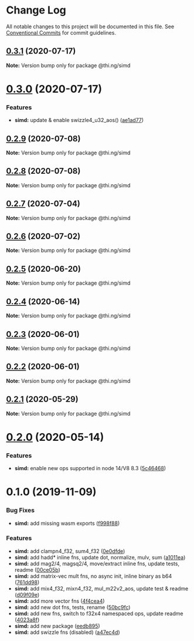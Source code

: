 # Change Log

All notable changes to this project will be documented in this file.
See [Conventional Commits](https://conventionalcommits.org) for commit guidelines.

## [0.3.1](https://github.com/thi-ng/umbrella/compare/@thi.ng/simd@0.3.0...@thi.ng/simd@0.3.1) (2020-07-17)

**Note:** Version bump only for package @thi.ng/simd





# [0.3.0](https://github.com/thi-ng/umbrella/compare/@thi.ng/simd@0.2.9...@thi.ng/simd@0.3.0) (2020-07-17)


### Features

* **simd:** update & enable swizzle4_u32_aos() ([ae1ad77](https://github.com/thi-ng/umbrella/commit/ae1ad77a7e5e117bfe8a01f3b33526c6ef6633fe))





## [0.2.9](https://github.com/thi-ng/umbrella/compare/@thi.ng/simd@0.2.8...@thi.ng/simd@0.2.9) (2020-07-08)

**Note:** Version bump only for package @thi.ng/simd





## [0.2.8](https://github.com/thi-ng/umbrella/compare/@thi.ng/simd@0.2.7...@thi.ng/simd@0.2.8) (2020-07-08)

**Note:** Version bump only for package @thi.ng/simd





## [0.2.7](https://github.com/thi-ng/umbrella/compare/@thi.ng/simd@0.2.6...@thi.ng/simd@0.2.7) (2020-07-04)

**Note:** Version bump only for package @thi.ng/simd





## [0.2.6](https://github.com/thi-ng/umbrella/compare/@thi.ng/simd@0.2.5...@thi.ng/simd@0.2.6) (2020-07-02)

**Note:** Version bump only for package @thi.ng/simd





## [0.2.5](https://github.com/thi-ng/umbrella/compare/@thi.ng/simd@0.2.4...@thi.ng/simd@0.2.5) (2020-06-20)

**Note:** Version bump only for package @thi.ng/simd





## [0.2.4](https://github.com/thi-ng/umbrella/compare/@thi.ng/simd@0.2.3...@thi.ng/simd@0.2.4) (2020-06-14)

**Note:** Version bump only for package @thi.ng/simd





## [0.2.3](https://github.com/thi-ng/umbrella/compare/@thi.ng/simd@0.2.2...@thi.ng/simd@0.2.3) (2020-06-01)

**Note:** Version bump only for package @thi.ng/simd





## [0.2.2](https://github.com/thi-ng/umbrella/compare/@thi.ng/simd@0.2.1...@thi.ng/simd@0.2.2) (2020-06-01)

**Note:** Version bump only for package @thi.ng/simd





## [0.2.1](https://github.com/thi-ng/umbrella/compare/@thi.ng/simd@0.2.0...@thi.ng/simd@0.2.1) (2020-05-29)

**Note:** Version bump only for package @thi.ng/simd





# [0.2.0](https://github.com/thi-ng/umbrella/compare/@thi.ng/simd@0.1.16...@thi.ng/simd@0.2.0) (2020-05-14)


### Features

* **simd:** enable new ops supported in node 14/V8 8.3 ([5c46468](https://github.com/thi-ng/umbrella/commit/5c464682ef1a720cbfca3d79b76a94fc7444b781))





# 0.1.0 (2019-11-09)

### Bug Fixes

* **simd:** add missing wasm exports ([f998f88](https://github.com/thi-ng/umbrella/commit/f998f883a10e1a663da7213fed49948c005fcdf1))

### Features

* **simd:** add clampn4_f32, sum4_f32 ([0e0dfde](https://github.com/thi-ng/umbrella/commit/0e0dfde150856ea62c0b316a3a6391dccd3646a8))
* **simd:** add hadd* inline fns, update dot, normalize, mulv, sum ([a1011ea](https://github.com/thi-ng/umbrella/commit/a1011ead5ee1d55adbea1da1efcea2829b037210))
* **simd:** add mag2/4, magsq2/4, move/extract inline fns, update tests, readme ([00ce05b](https://github.com/thi-ng/umbrella/commit/00ce05b5ec54e4ba1542e671de8dcd61b396a783))
* **simd:** add matrix-vec mult fns, no async init, inline binary as b64 ([761dd98](https://github.com/thi-ng/umbrella/commit/761dd9822c4f78d3581a533385763cdc09154da9))
* **simd:** add mix4_f32, mixn4_f32, mul_m22v2_aos, update test & readme ([d09f09e](https://github.com/thi-ng/umbrella/commit/d09f09ecd519c41db72e68a06d566190e57f647c))
* **simd:** add more vector fns ([4f4cea4](https://github.com/thi-ng/umbrella/commit/4f4cea4ed912236aeacb19e0d50f171bf9dde15b))
* **simd:** add new dot fns, tests, rename ([50bc9fc](https://github.com/thi-ng/umbrella/commit/50bc9fc85b141c11cedf66f4384561259f93fff9))
* **simd:** add new fns, switch to f32x4 namespaced ops, update readme ([4023a8f](https://github.com/thi-ng/umbrella/commit/4023a8f02b9759bb0d3b11036de578e37b82493e))
* **simd:** add new package ([eedb895](https://github.com/thi-ng/umbrella/commit/eedb89530555332103e3a32147c318592edf830b))
* **simd:** add swizzle fns (disabled) ([a47ec4d](https://github.com/thi-ng/umbrella/commit/a47ec4dbc16271103a7b4aaca730677136275e9d))
